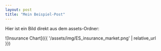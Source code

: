 ```yaml
---
layout: post
title: "Mein Beispiel-Post"
---
```


Hier ist ein Bild direkt aus dem assets-Ordner:

![Insurance Chart]({{ '/assets/img/ES_insurance_market.png' | relative_url }})